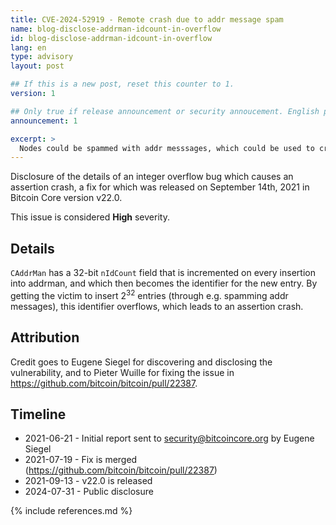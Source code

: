 ```yaml
---
title: CVE-2024-52919 - Remote crash due to addr message spam
name: blog-disclose-addrman-idcount-in-overflow
id: blog-disclose-addrman-idcount-in-overflow
lang: en
type: advisory
layout: post

## If this is a new post, reset this counter to 1.
version: 1

## Only true if release announcement or security annoucement. English posts only
announcement: 1

excerpt: >
  Nodes could be spammed with addr messsages, which could be used to crash them. A fix was released on September 14th, 2021 in Bitcoin Core v22.0.
---
```


Disclosure of the details of an integer overflow bug which causes an assertion
crash, a fix for which was released on September 14th, 2021 in Bitcoin Core
version v22.0.

This issue is considered **High** severity.

## Details

`CAddrMan` has a 32-bit `nIdCount` field that is incremented on every insertion
into addrman, and which then becomes the identifier for the new entry. By
getting the victim to insert 2<sup>32</sup> entries (through e.g. spamming addr
messages), this identifier overflows, which leads to an assertion crash.

## Attribution

Credit goes to Eugene Siegel for discovering and disclosing the vulnerability,
and to Pieter Wuille for fixing the issue in
https://github.com/bitcoin/bitcoin/pull/22387.

## Timeline

* 2021-06-21 - Initial report sent to security@bitcoincore.org by Eugene Siegel
* 2021-07-19 - Fix is merged (https://github.com/bitcoin/bitcoin/pull/22387)
* 2021-09-13 - v22.0 is released
* 2024-07-31 - Public disclosure

{% include references.md %}
